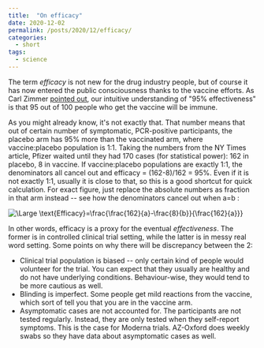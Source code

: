 ```yaml
---
title:  "On efficacy"
date: 2020-12-02
permalink: /posts/2020/12/efficacy/
categories: 
  - short
tags:
  - science 
---
```

  
The term _efficacy_ is not new for the drug industry people, but of course it has now entered the public consciousness thanks to the vaccine efforts. As Carl Zimmer [pointed out](https://www.nytimes.com/2020/11/20/health/covid-vaccine-95-effective.html), our intuitive understanding of "95% effectiveness" is that 95 out of 100 people who get the vaccine will be immune.
  
As you might already know, it's not exactly that. That number means that out of certain number of symptomatic, PCR-positive participants, the placebo arm has 95% more than the vaccinated arm, where vaccine:placebo population is 1:1. Taking the numbers from the NY Times article, Pfizer waited until they had 170 cases (for statistical power): 162 in placebo, 8 in vaccine. If vaccine:placebo populations are exactly 1:1, the denominators all cancel out and efficacy = (162-8)/162 = 95%. Even if it is not exactly 1:1, usually it is close to that, so this is a good shortcut for quick calculation. 
For exact figure, just replace the absolute numbers as fraction in that arm instead -- see how the denominators cancel out when a=b :
  
![\Large \text{Efficacy}=\frac{\frac{162}{a}-\frac{8}{b}}{\frac{162}{a}}}](https://latex.codecogs.com/svg.latex?\Large&space;\text{Efficacy}=\frac{\frac{162}{a}-\frac{8}{b}}{\frac{162}{a}})
  
In other words, efficacy is a proxy for the eventual _effectiveness_. The former is in controlled clinical trial setting, while the latter is in messy real word setting.
Some points on why there will be discrepancy between the 2:
- Clinical trial population is biased -- only certain kind of people would volunteer for the trial. You can expect that they usually are healthy and do not have underlying conditions. Behaviour-wise, they would tend to be more cautious as well.
- Blinding is imperfect. Some people get mild reactions from the vaccine, which sort of tell you that you are in the vaccine arm. 
- Asymptomatic cases are not accounted for. The participants are not tested regularly. Instead, they are only tested when they self-report symptoms. This is the case for Moderna trials. AZ-Oxford does weekly swabs so they have data about asymptomatic cases as well.  
